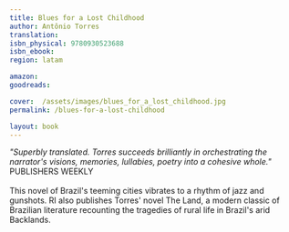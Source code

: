 ```yaml
---
title: Blues for a Lost Childhood
author: Antônio Torres
translation: 
isbn_physical: 9780930523688
isbn_ebook: 
region: latam

amazon: 
goodreads: 

cover:  /assets/images/blues_for_a_lost_childhood.jpg
permalink: /blues-for-a-lost-childhood

layout: book
---
```

*"Superbly translated. Torres succeeds brilliantly in orchestrating the narrator's visions, memories, lullabies, poetry into a cohesive whole."* PUBLISHERS WEEKLY
<br><br>
This novel of Brazil's teeming cities vibrates to a rhythm of jazz and gunshots. RI also publishes Torres' novel The Land, a modern classic of Brazilian literature recounting the tragedies of rural life in Brazil's arid Backlands.

